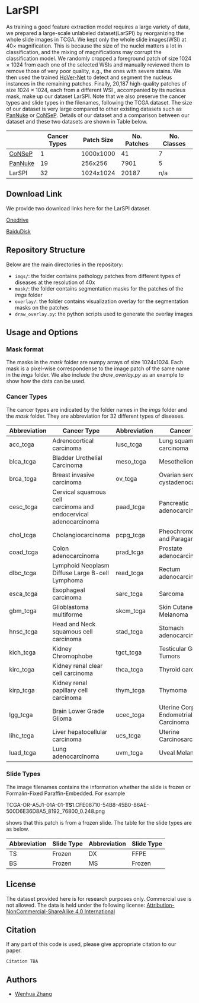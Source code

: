 # LarSPI

As training a good feature extraction model requires a large variety of data, we prepared a large-scale unlabeled dataset(LarSPI) by reorganizing the whole slide images in TCGA. We kept only
 the whole slide images(WSI) at 40× magnification. This is because the size of the nuclei matters a lot in classification, and the mixing of magnifications may corrupt the classification model. We
  randomly cropped a foreground patch of size 1024 × 1024 from each one of the selected WSIs and manually reviewed them to remove those of very poor quality, e.g., the ones with severe stains. We
   then used the trained [HoVer-Net](https://github.com/vqdang/hover_net) to detect and segment the nucleus instances in the remaining patches. Finally, 20,187 high-quality patches of size 1024 × 1024, each from a different WSI
   , accompanied by its nucleus mask, make up our dataset LarSPI. Note that we also preserve the cancer types and slide types in the filenames, following the TCGA dataset. The size of our
    dataset is very large compared to other existing datasets such as [PanNuke](https://jgamper.github.io/PanNukeDataset/) or [CoNSeP](https://github.com/vqdang/hover_net). Details of our dataset and a comparison between our dataset
     and these two datasets are shown
     in Table below.
 
 |           |Cancer Types|Patch Size  |  No. Patches|No. Classes| 
| -----------|----------- | -----------|-----------|-----------|
| [CoNSeP](https://github.com/vqdang/hover_net)       | 1      | 1000x1000 | 41      |7     |
| [PanNuke](https://jgamper.github.io/PanNukeDataset/)| 19     | 256x256   | 7901    |5     |
| LarSPI                                              | 32     | 1024x1024 | 20187   |n/a   |

## Download Link
We provide two download links here for the LarSPI dataset.

[Onedrive]()

[BaiduDisk]()

## Repository Structure

Below are the main directories in the repository: 

- `imgs/`: the folder contains pathology patches from different types of diseases at the resolution of 40x
- `mask/`: the folder contains segmentation masks for the patches of the *imgs* folder
- `overlay/`: the folder contains visualization overlay for the segmentation masks on the patches
- `draw_overlay.py`: the python scripts used to generate the overlay images

## Usage and Options
### Mask format
The masks in the *mask* folder are numpy arrays of size 1024x1024. Each mask is a pixel-wise correspondense to the image patch of the same name in the *imgs* folder. We also include the
 *draw_overlay.py* as an example to show how the data can be used.
 
### Cancer Types
The cancer types are indicated by the folder names in the *imgs* folder and the *mask* folder. They are abbreviation for 32 different types of diseases. 

|Abbreviation|Cancer Type| Abbreviation|Cancer Type|
| -----------|----------- | -----------|-----------|
|acc_tcga    |Adrenocortical carcinoma    |lusc_tcga |Lung squamous cell carcinoma|
|blca_tcga   |Bladder Urothelial Carcinoma|meso_tcga |Mesothelioma|
|brca_tcga   |Breast invasive carcinoma   |ov_tcga   |Ovarian serous cystadenocarcinoma|
|cesc_tcga   |Cervical squamous cell <br/>carcinoma and endocervical <br/> adenocarcinoma|paad_tcga|Pancreatic adenocarcinoma|
|chol_tcga   |Cholangiocarcinoma          |pcpg_tcga |Pheochromocytoma and Paraganglioma|
|coad_tcga   |Colon adenocarcinoma        |prad_tcga |Prostate adenocarcinoma|
|dlbc_tcga   |Lymphoid Neoplasm Diffuse Large B-cell Lymphoma|read_tcga|Rectum adenocarcinoma|
|esca_tcga   |Esophageal carcinoma        |sarc_tcga |Sarcoma|
|gbm_tcga    |Glioblastoma multiforme     |skcm_tcga |Skin Cutaneous Melanoma|
|hnsc_tcga   |Head and Neck squamous cell carcinoma|stad_tcga|Stomach adenocarcinoma|
|kich_tcga   |Kidney Chromophobe          |tgct_tcga |Testicular Germ Cell Tumors|
|kirc_tcga   |Kidney renal clear cell carcinoma|thca_tcga|Thyroid carcinoma|
|kirp_tcga   |Kidney renal papillary cell carcinoma|thym_tcga|Thymoma|
|lgg_tcga    |Brain Lower Grade Glioma    |ucec_tcga |Uterine Corpus Endometrial Carcinoma|
|lihc_tcga   |Liver hepatocellular carcinoma|ucs_tcga |Uterine Carcinosarcoma|
|luad_tcga   |Lung adenocarcinoma|uvm_tcga |Uveal Melanoma|

### Slide Types
The image filenames contains the information whether the slide is frozen or Formalin-Fixed Paraffin-Embedded.
For example

TCGA-OR-A5J1-01A-01-**TS**1.CFE08710-54B8-45B0-86AE-500D6E36D8A5_8192_76800_0.248.png

shows that this patch is from a frozen slide. The table for the slide types are as below.

|Abbreviation|Slide Type| Abbreviation|Slide Type|
| -----------|--------- | -----------|-----------|
| TS         |Frozen    | DX         | FFPE      |
| BS         |Frozen    | MS         | Frozen    |


## License

The dataset provided here is for research purposes only. Commercial use is not allowed. The data is held under the following license:
[Attribution-NonCommercial-ShareAlike 4.0 International](https://creativecommons.org/licenses/by-nc-sa/4.0/)

## Citation

If any part of this code is used, please give appropriate citation to our paper. <br />

```
Citation TBA
```

## Authors

* [Wenhua Zhang](https://github.com/WinnieLaugh)
